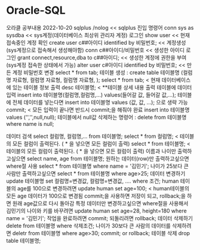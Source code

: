 # Oracle-SQL

오라클 공부내용
2022-10-20
sqlplus /nolog << sqlplus 진입 명령어
conn sys as sysdba << sys계정(데이터베이스 최상위 관리자 계정) 로그인
show user << 현재 접속중인 계정 확인
create user c##아이디 identified by 비밀번호; << 계정생성(sys계정으로 접속해서 생성해야함)
conn c##아이디/비밀번호 << 생성한 아이디 로그인
grant connect,resource,dba to c##아이디; << 생성한 계정에 권한을 부여(sys계정 접속한 상태에서 가능)
alter user c#아이디 identified by 비밀번호; << 만든 계정 비밀번호 변경
select * from tab;
테이블 생성 : create table 테이블명 (컬럼명 자료형,
                                   컬럼명 자료형,
                                   컬럼명 자료형,
                                   );
select * from tab; < 현재 데이터베이스에 있는 테이블 정보 출력
desc 테이블명; < **테이블 상세 내용 출력
테이블에 데이터 입력
insert into 테이블명(컬럼명,컬럼명,...) values(들어갈 값, 들어갈 값,...);
테이블에 전체 데이터를 넣는다면
insert into 테이블명 values (값, 값, ...); 으로 생략 가능
commit; < 모든 입력이 끝나면 반드시 commit;을 해줘야 완료
insert into 테이블명 values ('','',null,null);
테이블에서 null값 삭제하는 명령어 : delete from 테이블명 where name is null;

데이터 검색
select 컬럼명, 컬럼명,... from 테이블명; 
select * from 컬럼명; < 테이블의 모든 컬럼이 출력된다. ( * 을 넣으면 모든 컬럼이 출력)
select * from 테이블명; < 테이블의 모든 컬럼이 출력된다. ( * 을 넣으면 모든 컬럼이 출력)
이름과 나이만 출력하고싶으면
select name, age from 테이블명;
원하는 데이터(row)만 출력하고싶으면 where절 사용
select * from 테이블명 where name = '김민기';
나이가 25보다 큰 사람만 출력하고싶으면
select * from 테이블명 where age>25;
데이터 변경하기
update 테이블명 set 컬럼명=변경값, 컬럼명=변경값, .... where 조건;
human 테이블의 age를 100으로 변경하려면
update human set age=100; < human테이블의 모든 age 데이터가 100으로 변경됨
commit;을 사용하면 저장이 되고, rollback;을 하면 원래 age값으로 다시 돌아감
특정 데이터만 변경하고싶으면 where절을 사용해서
김민기의 나이와 키를 바꾸려면
update human set age=28, height=180 where name = '김민기';
작업을 완료하려면 commit; 되돌리려면 rollback;
데이터 삭제하기
delete from 테이블명 where 삭제조건;
나이가 30보다 큰 사람의 데이터를 삭제하려면
deletr from 테이블명 where age>30;
commit; or rollback;
테이블 삭제
drop table 테이블명;
